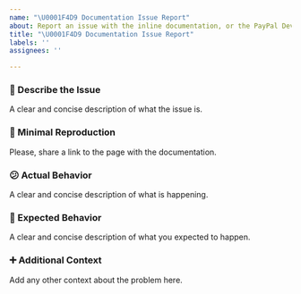 ```yaml
---
name: "\U0001F4D9 Documentation Issue Report"
about: Report an issue with the inline documentation, or the PayPal Developer Docs
title: "\U0001F4D9 Documentation Issue Report"
labels: ''
assignees: ''

---
```


### 📙 Describe the Issue
A clear and concise description of what the issue is.

### 🔬 Minimal Reproduction
Please, share a link to the page with the documentation.

### 😕 Actual Behavior
A clear and concise description of what is happening.

### 🤔 Expected Behavior
A clear and concise description of what you expected to happen.

### ➕ Additional Context
Add any other context about the problem here.
